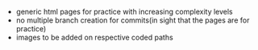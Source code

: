 
- generic html pages for practice with increasing complexity levels
- no multiple branch creation for commits(in sight that the pages are for practice)
- images to be added on respective coded paths
